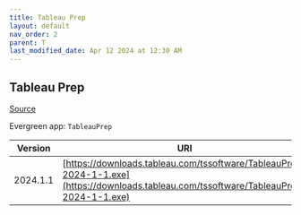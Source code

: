 ```yaml
---
title: Tableau Prep
layout: default
nav_order: 2
parent: T
last_modified_date: Apr 12 2024 at 12:30 AM
---
```


## Tableau Prep

[Source](https://www.tableau.com/)

Evergreen app: `TableauPrep`

| Version  | URI                                                                                                                                    |
| -------- | -------------------------------------------------------------------------------------------------------------------------------------- |
| 2024.1.1 | [https://downloads.tableau.com/tssoftware/TableauPrep-2024-1-1.exe](https://downloads.tableau.com/tssoftware/TableauPrep-2024-1-1.exe) |
